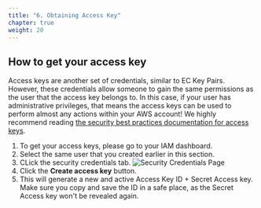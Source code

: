 ```yaml
---
title: "6. Obtaining Access Key"
chapter: true
weight: 20
---
```


## How to get your access key
Access keys are another set of credentials, similar to EC Key Pairs. However, these credentials allow someone to gain the same permissions as the user that the access key belongs to. In this case, if your user has administrative privileges, that means the access keys can be used to perform almost any actions within your AWS account! We highly recommend reading [the security best practices documentation for access keys](https://docs.aws.amazon.com/general/latest/gr/aws-access-keys-best-practices.html). 

1. To get your access keys, please go to your IAM dashboard.
1. Select the same user that you created earlier in this section.
1. CLick the security credentials tab.
    ![Security Credentials Page](/images/security-cred.png)
1. Click the **Create access key** button.
1. This will generate a new and active Access Key ID + Secret Access key. Make sure you copy and save the ID in a safe place, as the Secret Access key won't be revealed again.
